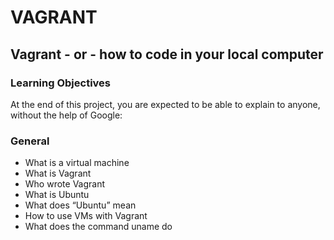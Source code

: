 # VAGRANT

## Vagrant - or - how to code in your local computer

### Learning Objectives

At the end of this project, you are expected to be able to explain to anyone, without the help of Google:

### General

- What is a virtual machine
- What is Vagrant
- Who wrote Vagrant
- What is Ubuntu
- What does “Ubuntu” mean
- How to use VMs with Vagrant
- What does the command uname do
